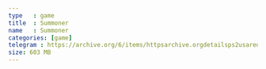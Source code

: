 ```yaml
---
type   : game
title  : Summoner
name   : Summoner
categories: [game]
telegram : https://archive.org/6/items/httpsarchive.orgdetailsps2usaredump3/Summoner.7z
size: 603 MB
---
```



